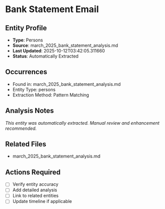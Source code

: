 # Bank Statement Email

## Entity Profile
- **Type**: Persons
- **Source**: march_2025_bank_statement_analysis.md
- **Last Updated**: 2025-10-12T03:42:05.311660
- **Status**: Automatically Extracted

## Occurrences
- Found in: march_2025_bank_statement_analysis.md
- Entity Type: persons
- Extraction Method: Pattern Matching

## Analysis Notes
*This entity was automatically extracted. Manual review and enhancement recommended.*

## Related Files
- march_2025_bank_statement_analysis.md

## Actions Required
- [ ] Verify entity accuracy
- [ ] Add detailed analysis
- [ ] Link to related entities
- [ ] Update timeline if applicable
